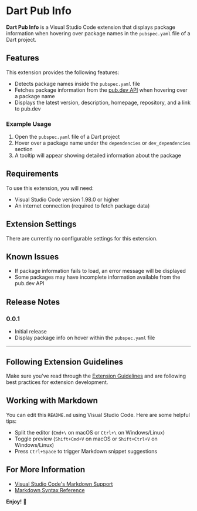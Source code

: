 # Dart Pub Info

**Dart Pub Info** is a Visual Studio Code extension that displays package information when hovering over package names in the `pubspec.yaml` file of a Dart project.

## Features

This extension provides the following features:

- Detects package names inside the `pubspec.yaml` file
- Fetches package information from the [pub.dev API](https://pub.dev) when hovering over a package name
- Displays the latest version, description, homepage, repository, and a link to pub.dev

### Example Usage

1. Open the `pubspec.yaml` file of a Dart project
2. Hover over a package name under the `dependencies` or `dev_dependencies` section
3. A tooltip will appear showing detailed information about the package

## Requirements

To use this extension, you will need:

- Visual Studio Code version 1.98.0 or higher
- An internet connection (required to fetch package data)

## Extension Settings

There are currently no configurable settings for this extension.

## Known Issues

- If package information fails to load, an error message will be displayed
- Some packages may have incomplete information available from the pub.dev API

## Release Notes

### 0.0.1

- Initial release
- Display package info on hover within the `pubspec.yaml` file

---

## Following Extension Guidelines

Make sure you've read through the [Extension Guidelines](https://code.visualstudio.com/api/references/extension-guidelines) and are following best practices for extension development.

## Working with Markdown

You can edit this `README.md` using Visual Studio Code. Here are some helpful tips:

- Split the editor (`Cmd+\` on macOS or `Ctrl+\` on Windows/Linux)
- Toggle preview (`Shift+Cmd+V` on macOS or `Shift+Ctrl+V` on Windows/Linux)
- Press `Ctrl+Space` to trigger Markdown snippet suggestions

## For More Information

- [Visual Studio Code's Markdown Support](https://code.visualstudio.com/docs/languages/markdown)
- [Markdown Syntax Reference](https://help.github.com/articles/markdown-basics/)

**Enjoy!** 🚀
